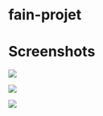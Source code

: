# fain-projet


# Screenshots

![](https://github.com/solael/fain-projet/blob/master/FAIN_001.png)

![](https://github.com/solael/fain-projet/blob/master/FAIN_002.png)

![](https://github.com/solael/fain-projet/blob/master/Terminal_003.png)
